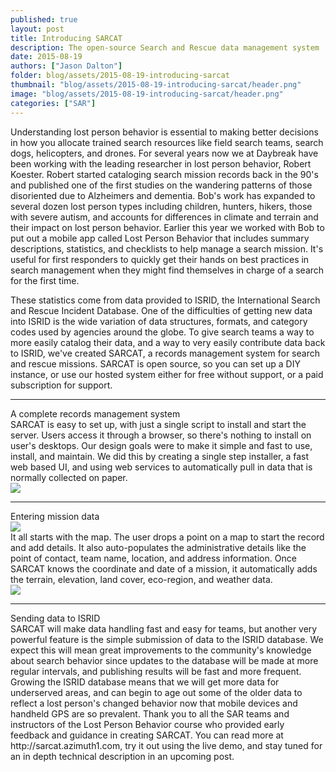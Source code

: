 ```yaml
---
published: true
layout: post
title: Introducing SARCAT
description: The open-source Search and Rescue data management system
date: 2015-08-19
authors: ["Jason Dalton"]
folder: blog/assets/2015-08-19-introducing-sarcat
thumbnail: "blog/assets/2015-08-19-introducing-sarcat/header.png"
image: "blog/assets/2015-08-19-introducing-sarcat/header.png"
categories: ["SAR"]
---
```


<div class="pad1y"></div>
Understanding lost person behavior is essential to making better decisions in how you allocate trained search resources like field search teams, search dogs, helicopters, and drones.  For several years now we at Daybreak have been working with the leading researcher in lost person behavior, Robert Koester.  Robert started cataloging search mission records back in the 90's and published one of the first studies on the wandering patterns of those disoriented due to Alzheimers and dementia.  Bob's work has expanded to several dozen lost person types including children, hunters, hikers, those with severe autism, and accounts for differences in climate and terrain and their impact on lost person behavior.  Earlier this year we worked with Bob to put out a mobile app called Lost Person Behavior that includes summary descriptions, statistics, and checklists to help manage a search mission.  It's useful for first responders to quickly get their hands on best practices in search management when they might find themselves in charge of a search for the first time.

These statistics come from data provided to ISRID, the International Search and Rescue Incident Database.  One of the difficulties of getting new data into ISRID is the wide variation of data structures, formats, and category codes used by agencies around the globe.  To give search teams a way to more easily catalog their data, and a way to very easily contribute data back to ISRID, we've created SARCAT, a records management system for search and rescue missions.  SARCAT is open source, so you can set up a DIY instance, or use our hosted system either for free without support, or a paid subscription for support.

<div class="pad1y"></div>
<hr>
<div class="h2 text-center">A complete records management system</div>
<div class="flexCont">





<div class="flexItem col-md-6">
SARCAT is easy to set up, with just a single script to install and start the server.   Users access it through a browser, so there's nothing to install on user's desktops.  Our design goals were to make it simple and fast to use, install, and maintain.  We did this by creating a single step installer, a fast web based UI, and using web services to automatically pull in data that is normally collected on paper.   
</div>
<div class="flexItem col-md-6">
<img class="img-fluid sarcatImg" src="{{site.url}}/{{page.folder}}/SARCAT_stats_screen.png">
</div>

</div>




<div class="pad1y"></div>
<hr>
<div class="h2 text-center">Entering mission data</div>
<div class="flexCont">


<div class="flexItem col-md-12">
<img class="img-fluid sarcatImg" src="{{site.url}}/{{page.folder}}/SARCAT_record_map_screen.png">
</div>



<div class="flexItem col-md-6">
It all starts with the map.  The user drops a point on a map to start the record and add details.    It also auto-populates the administrative details like the point of contact, team name, location, and address information.  Once SARCAT knows the coordinate and date of a mission, it automatically adds the terrain, elevation, land cover, eco-region, and weather data.
</div>




<div class="flexItem col-md-6">
<img class="img-fluid sarcatImg" src="{{site.url}}/{{page.folder}}/SARCAT_record_weather_screen.png">
</div>

</div>

<div class="pad1y"></div>
<hr>
<div class="h2 text-center">Sending data to ISRID</div>
SARCAT will make data handling fast and easy for teams, but another very powerful feature is the simple submission of data to the ISRID database.  We expect this will mean great improvements to the community's knowledge about search behavior since updates to the database will be made at more regular intervals, and publishing results will be fast and more frequent.   Growing the ISRID database means that we will get more data for underserved areas, and can begin to age out some of the older data to reflect a lost person's changed behavior now that mobile devices and handheld GPS are so prevalent.  Thank you to all the SAR teams and instructors of the Lost Person Behavior course who provided early feedback and guidance in creating SARCAT.   You can read more at http://sarcat.azimuth1.com, try it out using the live demo, and stay tuned for an in depth technical description in an upcoming post.
